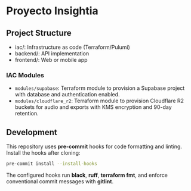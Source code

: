 # Proyecto Insightia

## Project Structure

- iac/: Infrastructure as code (Terraform/Pulumi)
- backend/: API implementation
- frontend/: Web or mobile app

### IAC Modules

- `modules/supabase`: Terraform module to provision a Supabase project with database and authentication enabled.
- `modules/cloudflare_r2`: Terraform module to provision Cloudflare R2 buckets for audio and exports with KMS encryption and 90-day retention.

## Development

This repository uses **pre-commit** hooks for code formatting and linting.
Install the hooks after cloning:

```bash
pre-commit install --install-hooks
```

The configured hooks run **black**, **ruff**, **terraform fmt**, and enforce
conventional commit messages with **gitlint**.
